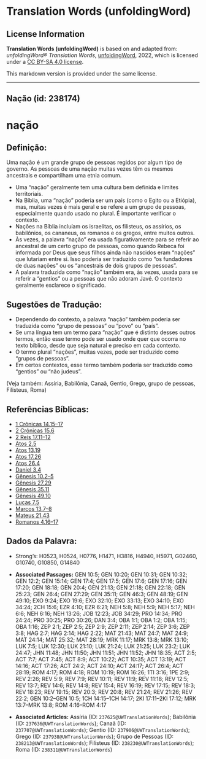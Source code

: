 # Translation Words (unfoldingWord)

## License Information

**Translation Words (unfoldingWord)** is based on and adapted from: _unfoldingWord® Translation Words_, [unfoldingWord](https://unfoldingword.org/utw), 2022, which is licensed under a [CC BY-SA 4.0 license](https://creativecommons.org/licenses/by-sa/4.0/legalcode.en).

This markdown version is provided under the same license.



--------------------------------

## Nação (id: 238174)

nação
=====

Definição:
----------

Uma nação é um grande grupo de pessoas regidos por algum tipo de governo. As pessoas de uma nação muitas vezes têm os mesmos ancestrais e compartilham uma etnia comum.

* Uma “nação” geralmente tem uma cultura bem definida e limites territoriais.
* Na Bíblia, uma “nação” poderia ser um país (como o Egito ou a Etiópia), mas, muitas vezes é mais geral e se refere a um grupo de pessoas, especialmente quando usado no plural. É importante verificar o contexto.
* Nações na Bíblia incluíam os israelitas, os filisteus, os assírios, os babilônios, os cananeus, os romanos e os gregos, entre muitos outros.
* Às vezes, a palavra “nação” era usada figurativamente para se referir ao ancestral de um certo grupo de pessoas, como quando Rebeca foi informada por Deus que seus filhos ainda não nascidos eram “nações” que lutariam entre si. Isso poderia ser traduzido como “os fundadores de duas nações” ou os “ancestrais de dois grupos de pessoas”.
* A palavra traduzida como “nação” também era, às vezes, usada para se referir a “gentios” ou a pessoas que não adoram Javé. O contexto geralmente esclarece o significado.

Sugestões de Tradução:
----------------------

* Dependendo do contexto, a palavra “nação” também poderia ser traduzida como “grupo de pessoas” ou “povo” ou “país”.
* Se uma língua tem um termo para “nação” que é distinto desses outros termos, então esse termo pode ser usado onde quer que ocorra no texto bíblico, desde que seja natural e preciso em cada contexto.
* O termo plural “nações”, muitas vezes, pode ser traduzido como “grupos de pessoas”.
* Em certos contextos, esse termo também poderia ser traduzido como “gentios” ou “não judeus”.

(Veja também: Assíria, Babilônia, Canaã, Gentio, Grego, grupo de pessoas, Filisteus, Roma)

Referências Bíblicas:
---------------------

* [1 Crônicas 14\.15–17](https://ref.ly/1Chr14:15-1Chr14:17)
* [2 Crônicas 15\.6](https://ref.ly/2Chr15:6)
* [2 Reis 17\.11–12](https://ref.ly/2Kgs17:11-2Kgs17:12)
* [Atos 2\.5](https://ref.ly/Acts2:5)
* [Atos 13\.19](https://ref.ly/Acts13:19)
* [Atos 17\.26](https://ref.ly/Acts17:26)
* [Atos 26\.4](https://ref.ly/Acts26:4)
* [Daniel 3\.4](https://ref.ly/Dan3:4)
* [Gênesis 10\.2–5](https://ref.ly/Gen10:2-Gen10:5)
* [Gênesis 27\.29](https://ref.ly/Gen27:29)
* [Gênesis 35\.11](https://ref.ly/Gen35:11)
* [Gênesis 49\.10](https://ref.ly/Gen49:10)
* [Lucas 7\.5](https://ref.ly/Luke7:5)
* [Marcos 13\.7–8](https://ref.ly/Mark13:7-Mark13:8)
* [Mateus 21\.43](https://ref.ly/Matt21:43)
* [Romanos 4\.16–17](https://ref.ly/Rom4:16-Rom4:17)

Dados da Palavra:
-----------------

* Strong’s: H0523, H0524, H0776, H1471, H3816, H4940, H5971, G02460, G10740, G10850, G14840

* **Associated Passages:** GEN 10:5; GEN 10:20; GEN 10:31; GEN 10:32; GEN 12:2; GEN 15:14; GEN 17:4; GEN 17:5; GEN 17:6; GEN 17:16; GEN 17:20; GEN 18:18; GEN 20:4; GEN 21:13; GEN 21:18; GEN 22:18; GEN 25:23; GEN 26:4; GEN 27:29; GEN 35:11; GEN 46:3; GEN 48:19; GEN 49:10; EXO 9:24; EXO 19:6; EXO 32:10; EXO 33:13; EXO 34:10; EXO 34:24; 2CH 15:6; EZR 4:10; EZR 6:21; NEH 5:8; NEH 5:9; NEH 5:17; NEH 6:6; NEH 6:16; NEH 13:26; JOB 12:23; JOB 34:29; PRO 14:34; PRO 24:24; PRO 30:25; PRO 30:26; DAN 3:4; OBA 1:1; OBA 1:2; OBA 1:15; OBA 1:16; ZEP 2:1; ZEP 2:5; ZEP 2:9; ZEP 2:11; ZEP 2:14; ZEP 3:6; ZEP 3:8; HAG 2:7; HAG 2:14; HAG 2:22; MAT 21:43; MAT 24:7; MAT 24:9; MAT 24:14; MAT 25:32; MAT 28:19; MRK 11:17; MRK 13:8; MRK 13:10; LUK 7:5; LUK 12:30; LUK 21:10; LUK 21:24; LUK 21:25; LUK 23:2; LUK 24:47; JHN 11:48; JHN 11:50; JHN 11:51; JHN 11:52; JHN 18:35; ACT 2:5; ACT 7:7; ACT 7:45; ACT 8:9; ACT 10:22; ACT 10:35; ACT 13:19; ACT 14:16; ACT 17:26; ACT 24:2; ACT 24:10; ACT 24:17; ACT 26:4; ACT 28:19; ROM 4:17; ROM 4:18; ROM 10:19; ROM 16:26; 1TI 3:16; 1PE 2:9; REV 2:26; REV 5:9; REV 7:9; REV 10:11; REV 11:9; REV 11:18; REV 12:5; REV 13:7; REV 14:6; REV 14:8; REV 15:4; REV 16:19; REV 17:15; REV 18:3; REV 18:23; REV 19:15; REV 20:3; REV 20:8; REV 21:24; REV 21:26; REV 22:2; GEN 10:2–GEN 10:5; 1CH 14:15–1CH 14:17; 2KI 17:11–2KI 17:12; MRK 13:7–MRK 13:8; ROM 4:16–ROM 4:17
* **Associated Articles:** Assíria (ID: `237625@UWTranslationWords`); Babilônia (ID: `237636@UWTranslationWords`); Canaã (ID: `237707@UWTranslationWords`); Gentio (ID: `237906@UWTranslationWords`); Grego (ID: `237938@UWTranslationWords`); Grupo de Pessoas (ID: `238213@UWTranslationWords`); Filisteus (ID: `238230@UWTranslationWords`); Roma (ID: `238311@UWTranslationWords`)

